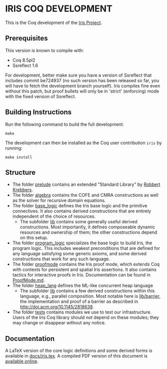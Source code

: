 # IRIS COQ DEVELOPMENT

This is the Coq development of the [Iris Project](http://iris-project.org).

## Prerequisites

This version is known to compile with:

 - Coq 8.5pl2
 - Ssreflect 1.6

For development, better make sure you have a version of Ssreflect that includes
commit be724937 (no such version has been released so far, you will have to
fetch the development branch yourself). Iris compiles fine even without this
patch, but proof bullets will only be in 'strict' (enforcing) mode with the
fixed version of Ssreflect.
 
## Building Instructions

Run the following command to build the full development:

    make

The development can then be installed as the Coq user contribution `iris` by
running:

    make install

## Structure

* The folder [prelude](prelude) contains an extended "Standard Library" by
  [Robbert Krebbers](http://robbertkrebbers.nl/thesis.html).
* The folder [algebra](algebra) contains the COFE and CMRA constructions as well
  as the solver for recursive domain equations.
* The folder [base_logic](base_logic) defines the Iris base logic and the
  primitive connectives.  It also contains derived constructions that are
  entirely independent of the choice of resources.
  * The subfolder [lib](base_logic/lib) contains some generally useful
    derived constructions.  Most importantly, it defines composeable
    dynamic resources and ownership of them; the other constructions depend
    on this setup.
* The folder [program_logic](program_logic) specializes the base logic to build
  Iris, the program logic.   This includes weakest preconditions that are
  defined for any language satisfying some generic axioms, and some derived
  constructions that work for any such language.
* The folder [proofmode](proofmode) contains the Iris proof mode, which extends
  Coq with contexts for persistent and spatial Iris assertions. It also contains
  tactics for interactive proofs in Iris. Documentation can be found in
  [ProofMode.md](ProofMode.md).
* The folder [heap_lang](heap_lang) defines the ML-like concurrent heap language
  * The subfolder [lib](heap_lang/lib) contains a few derived constructions
    within this language, e.g., parallel composition.
    Most notable here is [lib/barrier](heap_lang/lib/barrier), the implementation
    and proof of a barrier as described in <http://doi.acm.org/10.1145/2818638>.
* The folder [tests](tests) contains modules we use to test our infrastructure.
  Users of the Iris Coq library should *not* depend on these modules; they may
  change or disappear without any notice.

## Documentation

A LaTeX version of the core logic definitions and some derived forms is
available in [docs/iris.tex](docs/iris.tex).  A compiled PDF version of this
document is [available online](http://plv.mpi-sws.org/iris/appendix-3.0.pdf).
